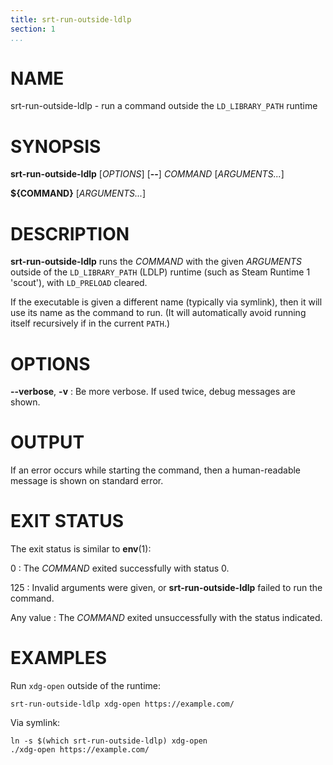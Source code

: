 ```yaml
---
title: srt-run-outside-ldlp
section: 1
...
```


<!-- This document:
Copyright © 2024 Collabora Ltd.
SPDX-License-Identifier: MIT
-->

# NAME

srt-run-outside-ldlp - run a command outside the `LD_LIBRARY_PATH` runtime

# SYNOPSIS

**srt-run-outside-ldlp**
[*OPTIONS*]
[**--**]
*COMMAND* [*ARGUMENTS...*]

**${COMMAND}**
[*ARGUMENTS...*]

# DESCRIPTION

**srt-run-outside-ldlp** runs the *COMMAND* with the given
*ARGUMENTS* outside of the `LD_LIBRARY_PATH` (LDLP) runtime (such as Steam
Runtime 1 'scout'), with `LD_PRELOAD` cleared.

If the executable is given a different name (typically via symlink), then it
will use its name as the command to run. (It will automatically avoid
running itself recursively if in the current `PATH`.)

# OPTIONS

**--verbose**, **-v**
:   Be more verbose. If used twice, debug messages are shown.

# OUTPUT

If an error occurs while starting the command, then a human-readable message is
shown on standard error.

# EXIT STATUS

The exit status is similar to **env**(1):

0
:   The *COMMAND* exited successfully with status 0.

125
:   Invalid arguments were given, or **srt-run-outside-ldlp** failed to run the
    command.

Any value
:   The *COMMAND* exited unsuccessfully with the status indicated.

# EXAMPLES

Run `xdg-open` outside of the runtime:

```
srt-run-outside-ldlp xdg-open https://example.com/
```

Via symlink:

```
ln -s $(which srt-run-outside-ldlp) xdg-open
./xdg-open https://example.com/
```
